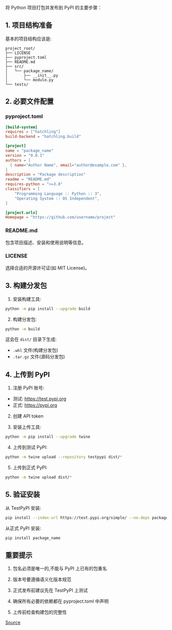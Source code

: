 将 Python 项目打包并发布到 PyPI 的主要步骤：

## 1. 项目结构准备

基本的项目结构应该是:

```
project_root/
├── LICENSE
├── pyproject.toml  
├── README.md
├── src/
│   └── package_name/
│       ├── __init__.py
│       └── module.py
└── tests/
```

## 2. 必要文件配置

### pyproject.toml
```toml
[build-system]
requires = ["hatchling"]
build-backend = "hatchling.build"

[project]
name = "package_name"
version = "0.0.1"
authors = [
  { name="Author Name", email="author@example.com" },
]
description = "Package description"
readme = "README.md"
requires-python = ">=3.8"
classifiers = [
    "Programming Language :: Python :: 3",
    "Operating System :: OS Independent",
]

[project.urls]
Homepage = "https://github.com/username/project"
```

### README.md
包含项目描述、安装和使用说明等信息。

### LICENSE
选择合适的开源许可证(如 MIT License)。

## 3. 构建分发包

1. 安装构建工具:
```bash
python -m pip install --upgrade build
```

2. 构建分发包:
```bash
python -m build
```

这会在 `dist/` 目录下生成:
- `.whl` 文件(构建分发包)
- `.tar.gz` 文件(源码分发包)

## 4. 上传到 PyPI

1. 注册 PyPI 账号:
- 测试: https://test.pypi.org
- 正式: https://pypi.org

2. 创建 API token

3. 安装上传工具:
```bash
python -m pip install --upgrade twine
```

4. 上传到测试 PyPI:
```bash
python -m twine upload --repository testpypi dist/*
```

5. 上传到正式 PyPI:
```bash
python -m twine upload dist/*
```

## 5. 验证安装

从 TestPyPI 安装:
```bash
pip install --index-url https://test.pypi.org/simple/ --no-deps package_name
```

从正式 PyPI 安装:
```bash
pip install package_name
```

## 重要提示

1. 包名必须是唯一的,不能与 PyPI 上已有的包重名

2. 版本号要遵循语义化版本规范

3. 正式发布前建议先在 TestPyPI 上测试

4. 确保所有必要的依赖都在 pyproject.toml 中声明

5. 上传前检查构建包的完整性

[Source](https://packaging.python.org/en/latest/tutorials/packaging-projects/)
